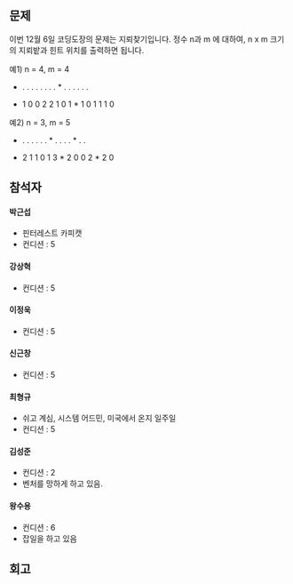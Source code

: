 ## 문제  ##

이번 12월 6일 코딩도장의 문제는 지뢰찾기입니다.
정수 n과 m 에 대하여, n x m 크기의 지뢰밭과 힌트 위치를 출력하면 됩니다.

예1) n = 4, m = 4

* . . .
. . . .
. * . .
. . . .

* 1 0 0
2 2 1 0
1 * 1 0
1 1 1 0

예2) n = 3, m = 5

* . . . .
. . * . .
. . * . .

* 2 1 1 0
1 3 * 2 0
0 2 * 2 0


## 참석자 ##

#### 박근섭 ###
  * 핀터레스트 카피캣
  * 컨디션 : 5

#### 강상혁 ####
  * 컨디션 : 5

#### 이정욱 ####
  * 컨디션 : 5

#### 신근창 ####
  * 컨디션 : 5

#### 최형규 ####
  * 쉬고 계심, 시스템 어드민, 미국에서 온지 일주일
  * 컨디션 : 5

#### 김성준 ####
  * 컨디션 : 2
  * 벤처를 망하게 하고 있음.

#### 왕수용 ####
  * 컨디션 : 6
  * 잡일을 하고 있음


## 회고 ##




